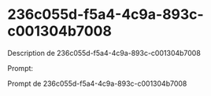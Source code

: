 # 236c055d-f5a4-4c9a-893c-c001304b7008

Description de 236c055d-f5a4-4c9a-893c-c001304b7008

Prompt:

Prompt de 236c055d-f5a4-4c9a-893c-c001304b7008